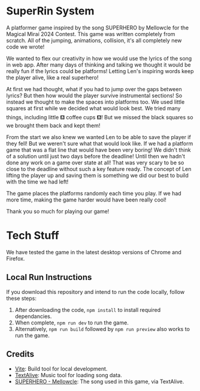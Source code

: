 # SuperRin System
A platformer game inspired by the song SUPERHERO by Mellowcle for the Magical Mirai 2024 Contest. This game was written completely from scratch. All of the jumping, animations, collision, it's all completely new code we wrote!

We wanted to flex our creativity in how we would use the lyrics of the song in web app. After many days of thinking and talking we thought it would be really fun if the lyrics could be platforms! Letting Len's inspiring words keep the player alive, like a real superhero!

At first we had thought, what if you had to jump over the gaps between lyrics? But then how would the player survive instrumental sections! So instead we thought to make the spaces into platforms too. We used little squares at first while we decided what would look best. We tried many things, including little ⛾ coffee cups ⛾! But we missed the black squares so we brought them back and kept them!

From the start we also knew we wanted Len to be able to save the player if they fell! But we weren't sure what that would look like. If we had a platform game that was a flat line that would have been very boring! We didn't think of a solution until just two days before the deadline! Until then we hadn't done any work on a game over state at all! That was very scary to be so close to the deadline without such a key feature ready. The concept of Len lifting the player up and saving them is something we did our best to build with the time we had left!

The game places the platforms randomly each time you play. If we had more time, making the game harder would have been really cool!

Thank you so much for playing our game!

# Tech Stuff
We have tested the game in the latest desktop versions of Chrome and Firefox.

## Local Run Instructions
If you download this repository and intend to run the code locally, follow these steps:
1. After downloading the code, `npm install` to install required dependancies.
2. When complete, `npm run dev` to run the game.
3. Alternatively, `npm run build` followed by `npm run preview` also works to run the game.

## Credits
* <a href="https://vitejs.dev/">Vite</a>: Build tool for local development.
* <a href="https://textalive.jp/">TextAlive</a>: Music tool for loading song data.
* <a href="https://www.youtube.com/watch?v=EWGe3KRc144">SUPERHERO - Mellowcle</a>: The song used in this game, via TextAlive.
